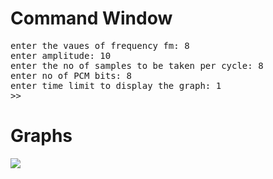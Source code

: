 <h1>Command Window</h1>
<pre>
enter the vaues of frequency fm: 8
enter amplitude: 10
enter the no of samples to be taken per cycle: 8
enter no of PCM bits: 8
enter time limit to display the graph: 1
>> 
</pre>

<h1>Graphs</h1>
<img src=https://github.com/user-attachments/assets/6707e5e8-7718-4dff-a5ed-27975aa992cc>
